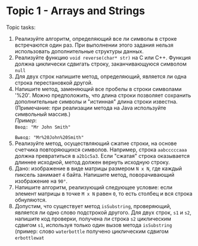 Topic 1 - Arrays and Strings
=============================

Topic tasks:
<ol>
<li>Реализуйте алгоритм, определяющий все ли символы в строке встречаются один раз. При выполнении этого задания нельзя использовать дополнительные структуры данных.</li>
<li>Реализуйте функцию <code>void reverse(char* str)</code> на С или С++. Функция должна циклически сдвигать строку, заканчивающуюся символом <code>null</code></li>
<li>Для двух строк напишите метод, определяющий, является ли одна строка перестановкой другой.</li>
<li>Напишите метод, заменяющий все пробелы в строки символами '%20'. Можно предположить, что длина строки позволяет сохранить дополнительные символы и "истинная" длина строки известна. (Примечание: при реализации метода на Java используйте символьный массив.)
<br><i>Пример</i>:<br/>
<code>Ввод: "Mr John Smith"<br/>
Вывод: "Mr%20John%20Smith"</code></li>
<li>Реализуйте метод, осуществляющий сжатие строки, на основе счетчика повторяющихся символов. Например, строка <code>aabcccccaaa</code> должна превратиться в <code>a2b1c5a3</code>. Если "сжатая" строка оказывается длиннее исходной, метод должен вернуть исходную строку.</li>
<li>Дано: изображение в виде матрицы размером <code>N x N</code>, где каждый пиксель занимает <code>4</code> байта. Напишите метод, поворачивающий изображение на <code>90&deg;</code>.</li>
<li>Напишите алгоритм, реализующий следующее условие: если элемент матрицы в точке <code>M x N</code> равен <code>0</code>, то есть столбец и вся строка обнуляются.</li>
<li>Допустим, что существует метод <code>isSubstring</code>, проверяющий, является ли одно слово подстрокой другого. Для двух строк, <code>s1</code> и <code>s2</code>, напишите код проверки, получена ли строка <code>s2</code> циклическим сдвигом <code>s1</code>, используя только один вызов метода <code>isSubstring</code> (пример: слово <code>waterbottle</code> получено циклическим сдвигом <code>erbottlewat</code></li>
</ol>

